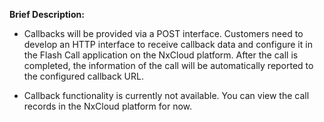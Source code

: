**Brief Description:**
- Callbacks will be provided via a POST interface. Customers need to develop an HTTP interface to receive callback data and configure it in the Flash Call application on the NxCloud platform. After the call is completed, the information of the call will be automatically reported to the configured callback URL.

- Callback functionality is currently not available. You can view the call records in the NxCloud platform for now.